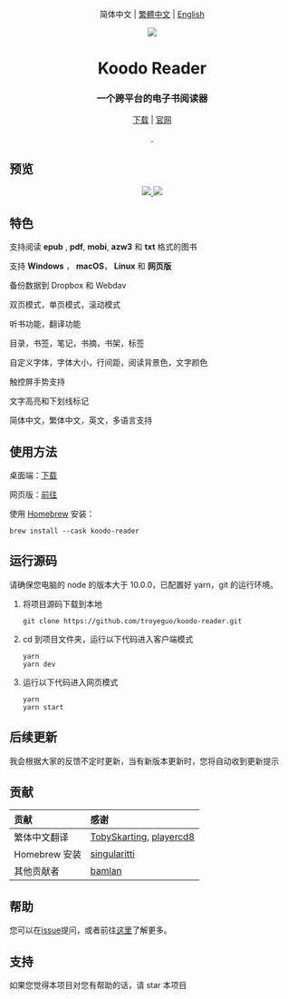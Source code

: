 <div align="center">

简体中文 | [繁體中文](https://github.com/troyeguo/koodo-reader/blob/master/README_tw.md) | [English](https://github.com/troyeguo/koodo-reader/blob/master/README.md)

</div>

<div align="center" width="128px" height="128px">
<img src="https://i.loli.net/2020/04/26/wrO8EPokvUQWaf5.png" />
</div>

<h1 align="center">
  Koodo Reader
</h1>
<h3 align="center">
  一个跨平台的电子书阅读器
</h3>
<div align="center">

[下载](https://koodo.960960.xyz/download) | [官网](https://koodo.960960.xyz)

</div>

<div align="center">
  <a href="https://github.com/troyeguo/koodo-reader/releases/latest">
    <img src="https://img.shields.io/github/release/troyeguo/koodo-reader.svg?style=flat-square" alt="">
  </a>

  <a href="https://github.com/troyeguo/koodo-reader/blob/master/LICENSE">
    <img src="https://img.shields.io/github/license/troyeguo/koodo-reader.svg?style=flat-square" alt="">
  </a>
</div>

## 预览

<div align="center">
  <a href="https://github.com/troyeguo/koodo-reader/releases/latest">
    <img src="https://i.loli.net/2020/07/18/5NhQZfxXRs8VO7c.png" >
  </a>
  <a href="https://github.com/troyeguo/koodo-reader/releases/latest">
    <img src="https://i.loli.net/2020/07/18/QHGNJStXsiLTvf3.png" >
  </a>
  <br/>
</div>

## 特色

支持阅读 **epub** , **pdf**, **mobi**, **azw3** 和 **txt** 格式的图书

支持 **Windows** ， **macOS**， **Linux** 和 **网页版**

备份数据到 Dropbox 和 Webdav

双页模式，单页模式，滚动模式

听书功能，翻译功能

目录，书签，笔记，书摘，书架，标签

自定义字体，字体大小，行间距，阅读背景色，文字颜色

触控屏手势支持

文字高亮和下划线标记

简体中文，繁体中文，英文，多语言支持

## 使用方法

桌面端：[下载](https://koodo.960960.xyz/download)

网页版：[前往](https://reader.960960.xyz)

使用 [Homebrew](https://brew.sh/) 安装：

```shell
brew install --cask koodo-reader
```

## 运行源码

请确保您电脑的 node 的版本大于 10.0.0，已配置好 yarn，git 的运行环境。

1. 将项目源码下载到本地

   ```
   git clone https://github.com/troyeguo/koodo-reader.git
   ```

2. cd 到项目文件夹，运行以下代码进入客户端模式

   ```
   yarn
   yarn dev
   ```

3. 运行以下代码进入网页模式

   ```
   yarn
   yarn start
   ```

## 后续更新

我会根据大家的反馈不定时更新，当有新版本更新时，您将自动收到更新提示

## 贡献

| 贡献          | 感谢                                                                                       |
| :------------ | :----------------------------------------------------------------------------------------- |
| 繁体中文翻译  | [TobySkarting](https://github.com/TobySkarting), [playercd8](https://github.com/playercd8) |
| Homebrew 安装 | [singularitti](https://github.com/singularitti)                                            |
| 其他贡献者    | [bamlan](https://github.com/bamlan)                                                        |

## 帮助

您可以在[issue](https://github.com/troyeguo/koodo-reader/issues)提问，或者前往[这里](https://koodo.960960.xyz/support)了解更多。

## 支持

如果您觉得本项目对您有帮助的话，请 star 本项目
